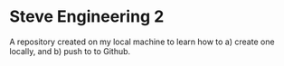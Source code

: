 # Steve Engineering 2

A repository created on my local machine to learn how to a) create one locally, and b) push to to Github.